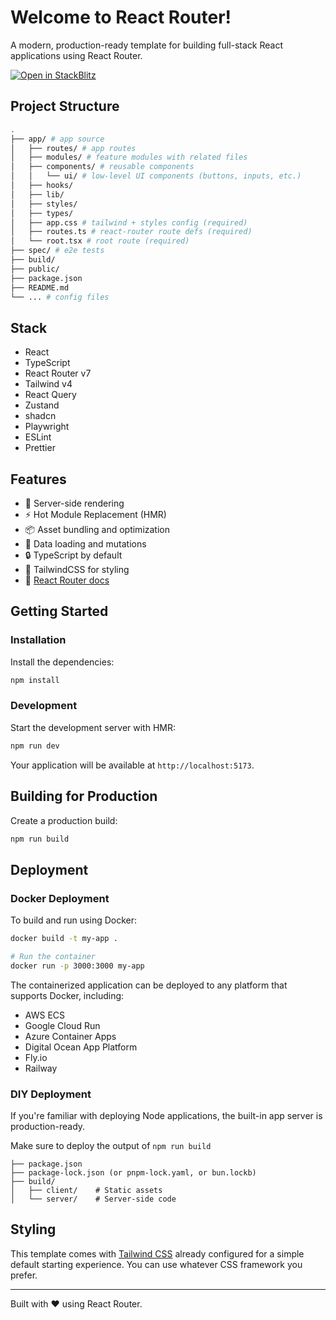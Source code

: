 # Welcome to React Router!

A modern, production-ready template for building full-stack React applications using React Router.

[![Open in StackBlitz](https://developer.stackblitz.com/img/open_in_stackblitz.svg)](https://stackblitz.com/github/remix-run/react-router-templates/tree/main/default)

## Project Structure

```bash
.
├── app/ # app source
│   ├── routes/ # app routes
│   ├── modules/ # feature modules with related files
│   ├── components/ # reusable components
│   │   └── ui/ # low-level UI components (buttons, inputs, etc.)
│   ├── hooks/
│   ├── lib/
│   ├── styles/
│   ├── types/
│   ├── app.css # tailwind + styles config (required)
│   ├── routes.ts # react-router route defs (required)
│   └── root.tsx # root route (required)
├── spec/ # e2e tests
├── build/
├── public/
├── package.json
├── README.md
└── ... # config files

```

## Stack

- React
- TypeScript
- React Router v7
- Tailwind v4
- React Query
- Zustand
- shadcn
- Playwright
- ESLint
- Prettier

## Features

- 🚀 Server-side rendering
- ⚡️ Hot Module Replacement (HMR)
- 📦 Asset bundling and optimization
- 🔄 Data loading and mutations
- 🔒 TypeScript by default
- 🎉 TailwindCSS for styling
- 📖 [React Router docs](https://reactrouter.com/)

## Getting Started

### Installation

Install the dependencies:

```bash
npm install
```

### Development

Start the development server with HMR:

```bash
npm run dev
```

Your application will be available at `http://localhost:5173`.

## Building for Production

Create a production build:

```bash
npm run build
```

## Deployment

### Docker Deployment

To build and run using Docker:

```bash
docker build -t my-app .

# Run the container
docker run -p 3000:3000 my-app
```

The containerized application can be deployed to any platform that supports Docker, including:

- AWS ECS
- Google Cloud Run
- Azure Container Apps
- Digital Ocean App Platform
- Fly.io
- Railway

### DIY Deployment

If you're familiar with deploying Node applications, the built-in app server is production-ready.

Make sure to deploy the output of `npm run build`

```
├── package.json
├── package-lock.json (or pnpm-lock.yaml, or bun.lockb)
├── build/
│   ├── client/    # Static assets
│   └── server/    # Server-side code
```

## Styling

This template comes with [Tailwind CSS](https://tailwindcss.com/) already configured for a simple default starting experience. You can use whatever CSS framework you prefer.

---

Built with ❤️ using React Router.
